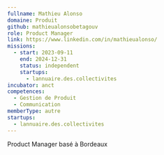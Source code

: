```yaml
---
fullname: Mathieu Alonso
domaine: Produit
github: mathieualonsobetagouv
role: Product Manager
link: https://www.linkedin.com/in/mathieualonso/
missions:
  - start: 2023-09-11
    end: 2024-12-31
    status: independent
    startups:
      - lannuaire.des.collectivites
incubator: anct
competences:
  - Gestion de Produit
  - Communication
memberType: autre
startups:
  - lannuaire.des.collectivites
---
```

Product Manager basé à Bordeaux
